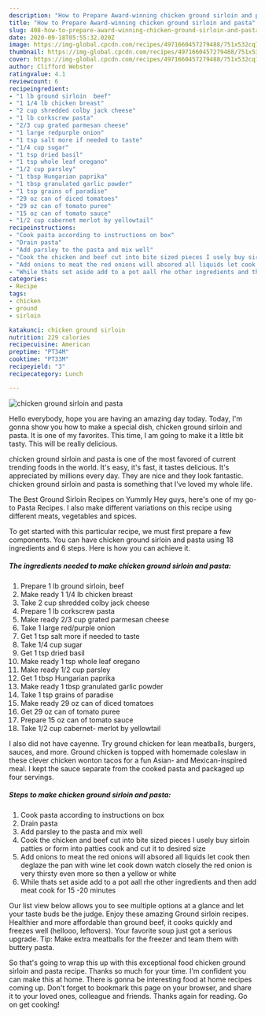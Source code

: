 ```yaml
---
description: "How to Prepare Award-winning chicken ground sirloin and pasta"
title: "How to Prepare Award-winning chicken ground sirloin and pasta"
slug: 408-how-to-prepare-award-winning-chicken-ground-sirloin-and-pasta
date: 2020-09-18T05:55:32.020Z
image: https://img-global.cpcdn.com/recipes/4971660457279488/751x532cq70/chicken-ground-sirloin-and-pasta-recipe-main-photo.jpg
thumbnail: https://img-global.cpcdn.com/recipes/4971660457279488/751x532cq70/chicken-ground-sirloin-and-pasta-recipe-main-photo.jpg
cover: https://img-global.cpcdn.com/recipes/4971660457279488/751x532cq70/chicken-ground-sirloin-and-pasta-recipe-main-photo.jpg
author: Clifford Webster
ratingvalue: 4.1
reviewcount: 6
recipeingredient:
- "1 lb ground sirloin  beef"
- "1 1/4 lb chicken breast"
- "2 cup shredded colby jack cheese"
- "1 lb corkscrew pasta"
- "2/3 cup grated parmesan cheese"
- "1 large redpurple onion"
- "1 tsp salt more if needed to taste"
- "1/4 cup sugar"
- "1 tsp dried basil"
- "1 tsp whole leaf oregano"
- "1/2 cup parsley"
- "1 tbsp Hungarian paprika"
- "1 tbsp granulated garlic powder"
- "1 tsp grains of paradise"
- "29 oz can of diced tomatoes"
- "29 oz can of tomato puree"
- "15 oz can of tomato sauce"
- "1/2 cup cabernet merlot by yellowtail"
recipeinstructions:
- "Cook pasta according to instructions on box"
- "Drain pasta"
- "Add parsley to the pasta and mix well"
- "Cook the chicken and beef cut into bite sized pieces I usely buy sirloin patties or form into patties cook and cut it to desired size"
- "Add onions to meat the red onions will absored all liquids let cook then deglaze the pan with wine let cook down watch closely the red onion is very thirsty even more so then a yellow or white"
- "While thats set aside add to a pot aall rhe other ingredients and then add meat cook for 15 -20 minutes"
categories:
- Recipe
tags:
- chicken
- ground
- sirloin

katakunci: chicken ground sirloin 
nutrition: 229 calories
recipecuisine: American
preptime: "PT34M"
cooktime: "PT33M"
recipeyield: "3"
recipecategory: Lunch

---
```



![chicken ground sirloin and pasta](https://img-global.cpcdn.com/recipes/4971660457279488/751x532cq70/chicken-ground-sirloin-and-pasta-recipe-main-photo.jpg)

Hello everybody, hope you are having an amazing day today. Today, I'm gonna show you how to make a special dish, chicken ground sirloin and pasta. It is one of my favorites. This time, I am going to make it a little bit tasty. This will be really delicious.

chicken ground sirloin and pasta is one of the most favored of current trending foods in the world. It's easy, it's fast, it tastes delicious. It's appreciated by millions every day. They are nice and they look fantastic. chicken ground sirloin and pasta is something that I've loved my whole life.

The Best Ground Sirloin Recipes on Yummly Hey guys, here&#39;s one of my go-to Pasta Recipes. I also make different variations on this recipe using different meats, vegetables and spices.


To get started with this particular recipe, we must first prepare a few components. You can have chicken ground sirloin and pasta using 18 ingredients and 6 steps. Here is how you can achieve it.

<!--inarticleads1-->

##### The ingredients needed to make chicken ground sirloin and pasta:

1. Prepare 1 lb ground sirloin,  beef
1. Make ready 1 1/4 lb chicken breast
1. Take 2 cup shredded colby jack cheese
1. Prepare 1 lb corkscrew pasta
1. Make ready 2/3 cup grated parmesan cheese
1. Take 1 large red/purple onion
1. Get 1 tsp salt more if needed to taste
1. Take 1/4 cup sugar
1. Get 1 tsp dried basil
1. Make ready 1 tsp whole leaf oregano
1. Make ready 1/2 cup parsley
1. Get 1 tbsp Hungarian paprika
1. Make ready 1 tbsp granulated garlic powder
1. Take 1 tsp grains of paradise
1. Make ready 29 oz can of diced tomatoes
1. Get 29 oz can of tomato puree
1. Prepare 15 oz can of tomato sauce
1. Take 1/2 cup cabernet- merlot by yellowtail


I also did not have cayenne. Try ground chicken for lean meatballs, burgers, sauces, and more. Ground chicken is topped with homemade coleslaw in these clever chicken wonton tacos for a fun Asian- and Mexican-inspired meal. I kept the sauce separate from the cooked pasta and packaged up four servings. 

<!--inarticleads2-->

##### Steps to make chicken ground sirloin and pasta:

1. Cook pasta according to instructions on box
1. Drain pasta
1. Add parsley to the pasta and mix well
1. Cook the chicken and beef cut into bite sized pieces I usely buy sirloin patties or form into patties cook and cut it to desired size
1. Add onions to meat the red onions will absored all liquids let cook then deglaze the pan with wine let cook down watch closely the red onion is very thirsty even more so then a yellow or white
1. While thats set aside add to a pot aall rhe other ingredients and then add meat cook for 15 -20 minutes


Our list view below allows you to see multiple options at a glance and let your taste buds be the judge. Enjoy these amazing Ground sirloin recipes. Healthier and more affordable than ground beef, it cooks quickly and freezes well (hellooo, leftovers). Your favorite soup just got a serious upgrade. Tip: Make extra meatballs for the freezer and team them with buttery pasta. 

So that's going to wrap this up with this exceptional food chicken ground sirloin and pasta recipe. Thanks so much for your time. I'm confident you can make this at home. There is gonna be interesting food at home recipes coming up. Don't forget to bookmark this page on your browser, and share it to your loved ones, colleague and friends. Thanks again for reading. Go on get cooking!
